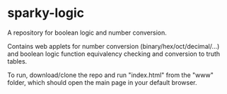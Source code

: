 # sparky-logic
A repository for boolean logic and number conversion.

Contains web applets for number conversion (binary/hex/oct/decimal/...) and boolean logic function equivalency checking and conversion to truth tables.

To run, download/clone the repo and run "index.html" from the "www" folder, which should open the main page in your default browser.
